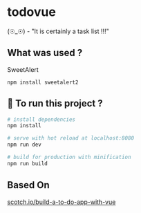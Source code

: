# todovue

(☉_☉) - "It is certainly a task list !!!"

## What was used ?

SweetAlert

`npm install sweetalert2`

## :runner: To run this project ?

``` bash
# install dependencies
npm install

# serve with hot reload at localhost:8080
npm run dev

# build for production with minification
npm run build
```

## Based On

[scotch.io/build-a-to-do-app-with-vue](https://scotch.io/tutorials/build-a-to-do-app-with-vue-js-2#toc-prerequisites)
